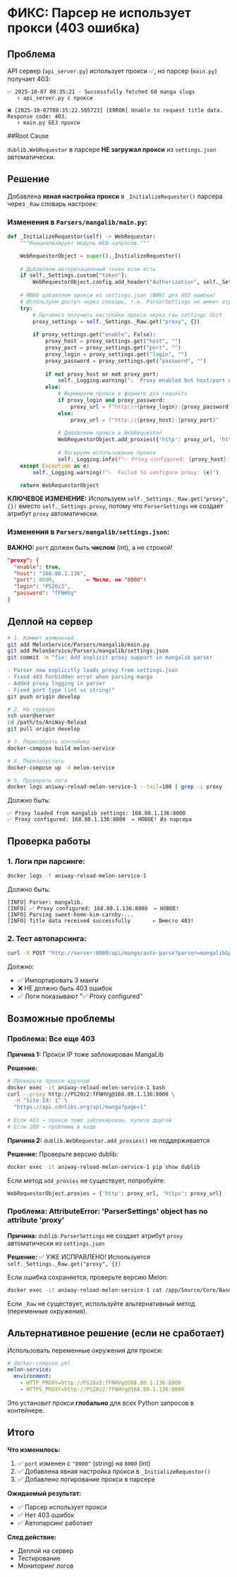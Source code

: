 # ФИКС: Парсер не использует прокси (403 ошибка)

## Проблема

API сервер (`api_server.py`) использует прокси ✅, но парсер (`main.py`) получает 403:

```
✅ 2025-10-07 08:35:21 - Successfully fetched 60 manga slugs
   ↑ api_server.py с прокси

❌ [2025-10-07T08:35:22.505723] [ERROR] Unable to request title data. Response code: 403.
   ↑ main.py БЕЗ прокси
```

##Root Cause

`dublib.WebRequestor` в парсере **НЕ загружал прокси** из `settings.json` автоматически.

## Решение

Добавлена **явная настройка прокси** в `_InitializeRequestor()` парсера через `_Raw` словарь настроек:

### Изменения в `Parsers/mangalib/main.py`:

```python
def _InitializeRequestor(self) -> WebRequestor:
    """Инициализирует модуль WEB-запросов."""

    WebRequestorObject = super()._InitializeRequestor()
    
    # Добавляем авторизационный токен если есть
    if self._Settings.custom["token"]: 
        WebRequestorObject.config.add_header("Authorization", self._Settings.custom["token"])
    
    # ЯВНО добавляем прокси из settings.json (ФИКС для 403 ошибки)
    # Используем доступ через словарь, т.к. ParserSettings не имеет атрибута proxy
    try:
        # Пытаемся получить настройки прокси через raw settings dict
        proxy_settings = self._Settings._Raw.get("proxy", {})
        
        if proxy_settings.get("enable", False):
            proxy_host = proxy_settings.get("host", "")
            proxy_port = proxy_settings.get("port", "")
            proxy_login = proxy_settings.get("login", "")
            proxy_password = proxy_settings.get("password", "")
            
            if not proxy_host or not proxy_port:
                self._Logging.warning("⚠️  Proxy enabled but host/port not configured")
            else:
                # Формируем прокси в формате для requests
                if proxy_login and proxy_password:
                    proxy_url = f"http://{proxy_login}:{proxy_password}@{proxy_host}:{proxy_port}"
                else:
                    proxy_url = f"http://{proxy_host}:{proxy_port}"
                
                # Добавляем прокси в WebRequestor
                WebRequestorObject.add_proxies({'http': proxy_url, 'https': proxy_url})
                
                # Логируем использование прокси
                self._Logging.info(f"✅ Proxy configured: {proxy_host}:{proxy_port}")
    except Exception as e:
        self._Logging.warning(f"⚠️  Failed to configure proxy: {e}")

    return WebRequestorObject
```

**КЛЮЧЕВОЕ ИЗМЕНЕНИЕ:** Используем `self._Settings._Raw.get("proxy", {})` вместо `self._Settings.proxy`, 
потому что `ParserSettings` не создает атрибут `proxy` автоматически.

### Изменения в `Parsers/mangalib/settings.json`:

**ВАЖНО:** `port` должен быть **числом** (int), а не строкой!

```json
"proxy": {
  "enable": true,
  "host": "168.80.1.136",
  "port": 8000,          ← Число, не "8000"!
  "login": "PS20z2",
  "password": "fFNHVg"
}
```

## Деплой на сервер

```bash
# 1. Коммит изменений
git add MelonService/Parsers/mangalib/main.py
git add MelonService/Parsers/mangalib/settings.json
git commit -m "fix: Add explicit proxy support in mangalib parser

- Parser now explicitly loads proxy from settings.json
- Fixed 403 Forbidden error when parsing manga
- Added proxy logging in parser
- Fixed port type (int vs string)"
git push origin develop

# 2. На сервере
ssh user@server
cd /path/to/AniWay-Reload
git pull origin develop

# 3. Пересобрать контейнер
docker-compose build melon-service

# 4. Перезапустить
docker-compose up -d melon-service

# 5. Проверить логи
docker logs aniway-reload-melon-service-1 --tail=100 | grep -i proxy
```

Должно быть:
```
✅ Proxy loaded from mangalib settings: 168.80.1.136:8000
✅ Proxy configured: 168.80.1.136:8000  ← НОВОЕ! Из парсера
```

## Проверка работы

### 1. Логи при парсинге:

```bash
docker logs -f aniway-reload-melon-service-1
```

Должно быть:
```
[INFO] Parser: mangalib.
[INFO] ✅ Proxy configured: 168.80.1.136:8000  ← НОВОЕ!
[INFO] Parsing sweet-home-kim-carnby-...
[INFO] Title data received successfully       ← Вместо 403!
```

### 2. Тест автопарсинга:

```bash
curl -X POST "http://server:8080/api/manga/auto-parse?parser=mangalib&page=1&limit=3"
```

Должно:
- ✅ Импортировать 3 манги
- ❌ НЕ должно быть 403 ошибок
- ✅ Логи показывают "✅ Proxy configured"

## Возможные проблемы

### Проблема: Все еще 403

**Причина 1:** Прокси IP тоже заблокирован MangaLib

**Решение:**
```bash
# Проверьте прокси вручную
docker exec -it aniway-reload-melon-service-1 bash
curl --proxy http://PS20z2:fFNHVg@168.80.1.136:8000 \
  -H "Site-Id: 1" \
  "https://api.cdnlibs.org/api/manga?page=1"
  
# Если 403 → прокси тоже заблокирован, купите другой
# Если 200 → проблема в коде
```

**Причина 2:** `dublib.WebRequestor.add_proxies()` не поддерживается

**Решение:** Проверьте версию dublib:
```bash
docker exec -it aniway-reload-melon-service-1 pip show dublib
```

Если метод `add_proxies` не существует, попробуйте:
```python
WebRequestorObject.proxies = {'http': proxy_url, 'https': proxy_url}
```

### Проблема: AttributeError: 'ParserSettings' object has no attribute 'proxy'

**Причина:** `dublib.ParserSettings` не создает атрибут `proxy` автоматически из `settings.json`

**Решение:** ✅ УЖЕ ИСПРАВЛЕНО! Используется `self._Settings._Raw.get("proxy", {})`

Если ошибка сохраняется, проверьте версию Melon:
```bash
docker exec -it aniway-reload-melon-service-1 cat /app/Source/Core/Base/ParserSettings.py | grep _Raw
```

Если `_Raw` не существует, используйте альтернативный метод (переменные окружения).

## Альтернативное решение (если не сработает)

Использовать переменные окружения для прокси:

```yaml
# docker-compose.yml
melon-service:
  environment:
    - HTTP_PROXY=http://PS20z2:fFNHVg@168.80.1.136:8000
    - HTTPS_PROXY=http://PS20z2:fFNHVg@168.80.1.136:8000
```

Это установит прокси **глобально** для всех Python запросов в контейнере.

## Итого

**Что изменилось:**
1. ✅ `port` изменен с `"8000"` (string) на `8000` (int)
2. ✅ Добавлена явная настройка прокси в `_InitializeRequestor()`
3. ✅ Добавлено логирование прокси в парсере

**Ожидаемый результат:**
- ✅ Парсер использует прокси
- ✅ Нет 403 ошибок
- ✅ Автопарсинг работает

**След действие:**
- Деплой на сервер
- Тестирование
- Мониторинг логов
